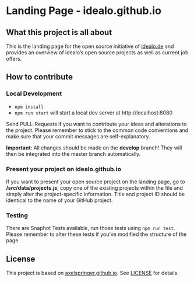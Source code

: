 # Landing Page - idealo.github.io

## What this project is all about

This is the landing page for the open source initiative of [idealo.de](https://www.idealo.de/) and provides an overview of idealo’s open source projects as well as current job offers.

## How to contribute

### Local Development

* `npm install`
* `npm run start` will start a local dev server at http://localhost:8080

Send PULL-Requests if you want to contribute your ideas and alterations to the project. Please remember to stick to the common code conventions and make sure that your commit messages are self-explanatory.

**Important**: All changes should be made on the **develop** branch! They will then be integrated into the master branch automatically.

### Present your project on idealo.github.io

If you want to present your open source project on the landing page, go to **/src/data/projects.js**, copy one of the existing projects within the file and simply alter the project-specific information. Title and project ID should be identical to the name of your GitHub project.

### Testing

There are Snaphot Tests available, run those tests using `npm run test`.
Please remember to alter these tests if you’ve modified the structure of the page.

## License
This project is based on [axelspringer.github.io](https://axelspringer.github.io). See [LICENSE](LICENSE) for details.

